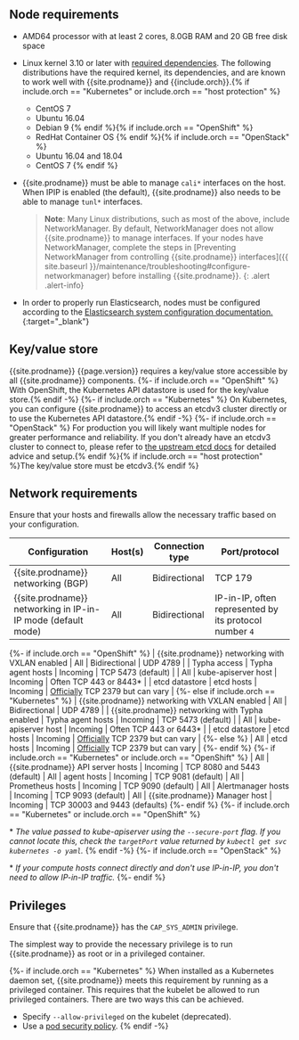 ## Node requirements

- AMD64 processor with at least 2 cores, 8.0GB RAM and 20 GB free disk space

- Linux kernel 3.10 or later with [required dependencies](#kernel-dependencies).
  The following distributions have the required kernel, its dependencies, and are
  known to work well with {{site.prodname}} and {{include.orch}}.{% if include.orch == "Kubernetes" or include.orch == "host protection" %}
  - CentOS 7
  - Ubuntu 16.04
  - Debian 9
  {% endif %}{% if include.orch == "OpenShift" %}
  - RedHat Container OS
  {% endif %}{% if include.orch == "OpenStack" %}
  - Ubuntu 16.04 and 18.04
  - CentOS 7
  {% endif %}

- {{site.prodname}} must be able to manage `cali*` interfaces on the host. When IPIP is
  enabled (the default), {{site.prodname}} also needs to be able to manage `tunl*` interfaces.

  > **Note**: Many Linux distributions, such as most of the above, include NetworkManager.
  > By default, NetworkManager does not allow {{site.prodname}} to manage interfaces.
  > If your nodes have NetworkManager, complete the steps in
  > [Preventing NetworkManager from controlling {{site.prodname}} interfaces]({{ site.baseurl }}/maintenance/troubleshooting#configure-networkmanager)
  > before installing {{site.prodname}}.
  {: .alert .alert-info}

- In order to properly run Elasticsearch, nodes must be configured according to the
  [Elasticsearch system configuration documentation.](https://www.elastic.co/guide/en/elasticsearch/reference/current/system-config.html){:target="_blank"}

## Key/value store

{{site.prodname}} {{page.version}} requires a key/value store accessible by all
{{site.prodname}} components.
{%- if include.orch == "OpenShift" %}
With OpenShift, the Kubernetes API datastore is used for the key/value store.{% endif -%}
{%- if include.orch == "Kubernetes" %}
On Kubernetes, you can configure {{site.prodname}} to access an etcdv3 cluster directly or to
use the Kubernetes API datastore.{% endif -%}
{%- if include.orch == "OpenStack" %}
For production you will likely want multiple
nodes for greater performance and reliability.  If you don't already have an
etcdv3 cluster to connect to, please refer to [the upstream etcd
docs](https://https://etcd.io/) for detailed advice and setup.{% endif %}{% if include.orch == "host protection" %}The key/value store must be etcdv3.{% endif %}

## Network requirements

Ensure that your hosts and firewalls allow the necessary traffic based on your configuration.

| Configuration                                                | Host(s)              | Connection type | Port/protocol |
|--------------------------------------------------------------|----------------------|-----------------|---------------|
| {{site.prodname}} networking (BGP)                           | All                  | Bidirectional   | TCP 179 |
| {{site.prodname}} networking in IP-in-IP mode (default mode) | All                  | Bidirectional   | IP-in-IP, often represented by its protocol number `4` |
{%- if include.orch == "OpenShift" %}
| {{site.prodname}} networking with VXLAN enabled              | All                  | Bidirectional   | UDP 4789 |
| Typha access                                                 | Typha agent hosts    | Incoming        | TCP 5473 (default) |
| All                                                         | kube-apiserver host  | Incoming        | Often TCP 443 or 8443\* |
| etcd datastore                                               | etcd hosts           | Incoming        | [Officially](http://www.iana.org/assignments/service-names-port-numbers/service-names-port-numbers.txt) TCP 2379 but can vary |
{%- else if include.orch == "Kubernetes" %}
| {{site.prodname}} networking with VXLAN enabled              | All                  | Bidirectional   | UDP 4789 |
| {{site.prodname}} networking with Typha enabled              | Typha agent hosts    | Incoming        | TCP 5473 (default) |
| All                                                          | kube-apiserver host  | Incoming        | Often TCP 443 or 6443\* |
| etcd datastore                                               | etcd hosts           | Incoming        | [Officially](http://www.iana.org/assignments/service-names-port-numbers/service-names-port-numbers.txt) TCP 2379 but can vary |
{%- else %}
| All                                                          | etcd hosts           | Incoming        | [Officially](http://www.iana.org/assignments/service-names-port-numbers/service-names-port-numbers.txt) TCP 2379 but can vary |
{%- endif %}
{%- if include.orch == "Kubernetes" or include.orch == "OpenShift" %}
| All                                                          | {{site.prodname}} API server hosts | Incoming | TCP 8080 and 5443 (default)
| All                                                          | agent hosts         | Incoming        | TCP 9081 (default)
| All                                                          | Prometheus hosts    | Incoming        | TCP 9090 (default)
| All                                                          | Alertmanager hosts  | Incoming        | TCP 9093 (default)
| All                                                          | {{site.prodname}} Manager host | Incoming | TCP 30003 and 9443 (defaults)
{%- endif %}
{%- if include.orch == "Kubernetes" or include.orch == "OpenShift" %}

\* _The value passed to kube-apiserver using the `--secure-port` flag. If you cannot locate this, check the `targetPort` value returned by `kubectl get svc kubernetes -o yaml`._
{% endif -%}
{%- if include.orch == "OpenStack" %}

\* _If your compute hosts connect directly and don't use IP-in-IP, you don't need to allow IP-in-IP traffic._
{%- endif %}

## Privileges

Ensure that {{site.prodname}} has the `CAP_SYS_ADMIN` privilege.

The simplest way to provide the necessary privilege is to run {{site.prodname}} as root or in a privileged container.

{%- if include.orch == "Kubernetes" %}
When installed as a Kubernetes daemon set, {{site.prodname}} meets this requirement by running as a
privileged container. This requires that the kubelet be allowed to run privileged
containers. There are two ways this can be achieved.

- Specify `--allow-privileged` on the kubelet (deprecated).
- Use a [pod security policy](https://kubernetes.io/docs/concepts/policy/pod-security-policy/).
{% endif -%}

